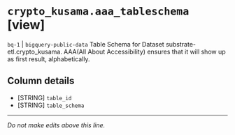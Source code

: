 # `crypto_kusama.aaa_tableschema` [view]
`bq-1` | `bigquery-public-data`
Table Schema for Dataset substrate-etl.crypto_kusama. AAA(All About Accessibility) ensures that it will show up as first result, alphabetically.

## Column details
* [STRING]    `table_id`
* [STRING]    `table_schema`

-------------------------------------------------------------------------------
*Do not make edits above this line.*
